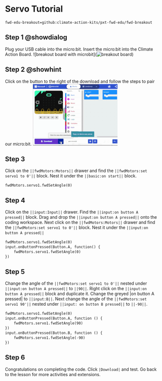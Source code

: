 # Servo Tutorial

```package
fwd-edu-breakout=github:climate-action-kits/pxt-fwd-edu/fwd-breakout
```

## Step 1 @showdialog
Plug your USB cable into the micro:bit. 
Insert the micro:bit into the Climate Action Board.
![breakout board with microbit](![breakout board](https://raw.githubusercontent.com/mbakhtar/wind-turbine-lesson-tutorial/master/breakout-resized.png))

## Step 2 @showhint 
Click on the button to the right of the download and follow the steps to pair our micro:bit.
![pairing gif](https://raw.githubusercontent.com/mbakhtar/iste-wind-energy-v1/master/pair%20microbit-280x203.gif)

## Step 3
Click on the ``||fwdMotors:Motors||`` drawer and find the 
``||fwdMotors:set servo1 to 0'||`` block. 
Nest it under the ``||basic:on start||`` block.

```blocks
fwdMotors.servo1.fwdSetAngle(0)
```
## Step 4
Click on the ``||input:Input||`` drawer. Find the ``||input:on button A pressed||``
block. Drag and drop the ``||input:on button A pressed||`` onto the coding workspace.
Next click on the ``||fwdMotors:Motors||`` drawer and find the 
``||fwdMotors:set servo1 to 0'||`` block. Nest it under the ``||input:on button A pressed||``

```blocks
fwdMotors.servo1.fwdSetAngle(0)
input.onButtonPressed(Button.A, function() {
    fwdMotors.servo1.fwdSetAngle(0)
})
```

## Step 5
Change the angle of the ``||fwdMotors:set servo1 to 0'||`` nested under 
``||input:on button A pressed||`` to ``||90||``. Right click
on the ``||input:on button A pressed||`` block and duplicate it. Change 
the greyed |on button A pressed| to ``||input:B||``. Next change the angle 
of the ``||fwdMotors:set servo1 90'||`` nested under ``||input: on button B pressed||``
to ``||-90||``. 
```blocks
fwdMotors.servo1.fwdSetAngle(0)
input.onButtonPressed(Button.A, function () {
    fwdMotors.servo1.fwdSetAngle(90)
})
input.onButtonPressed(Button.B, function () {
    fwdMotors.servo1.fwdSetAngle(-90)
})
```
## Step 6
Congratulations on completing the code. Click ``|Download|`` and test.
Go back to the lesson for more activities and extensions.
